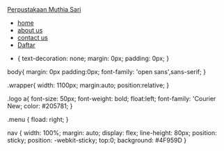 <!DOCTYPE html>
<html lang="en"
<head>
    <meta charset="UTF-8">
    <meta name="viewport" content="width=device-width, initial-sacale=1.0">
    <title>Perpustakaan Muthia Sari</title>
    <link rel="stylesheet" href="style.css">
</head>
<body>
    <nav>
        <div class="wraper">
            <div class="logo"><a href=''>Perpustakaan Muthia Sari</a></div>
            <div class="menu">
                <ul>
                    <li><a href="home">home</a></li>
                    <li><a href="about us">about us</a></li>
                    <li><a href="#contact us">contact us</a></li>
                    <li><a href=""class="tbl-biru">Daftar</a></li>
                </ul>
            </div>
        </div>
    </nav>
</body>
<html>

* {
    text-decoration: none;
    margin: 0px;
    padding: 0px;
}

body{
    margin: 0px
    padding:0px;
    font-family: 'open sans',sans-serif;
}

.wrapper{
    width: 1100px;
    margin:auto;
    position:relative;
}

.logo a{
    font-size: 50px;
    font-weight: bold;
    float:left;
    font-family: 'Courier New;
    color: #205781;
}

.menu {
    fload: right;
}

nav {
    width: 100%;
    margin: auto;
    display: flex;
    line-height: 80px;
    position: sticky;
    position: -webkit-sticky;
    top:0;
    background: #4F959D
}
